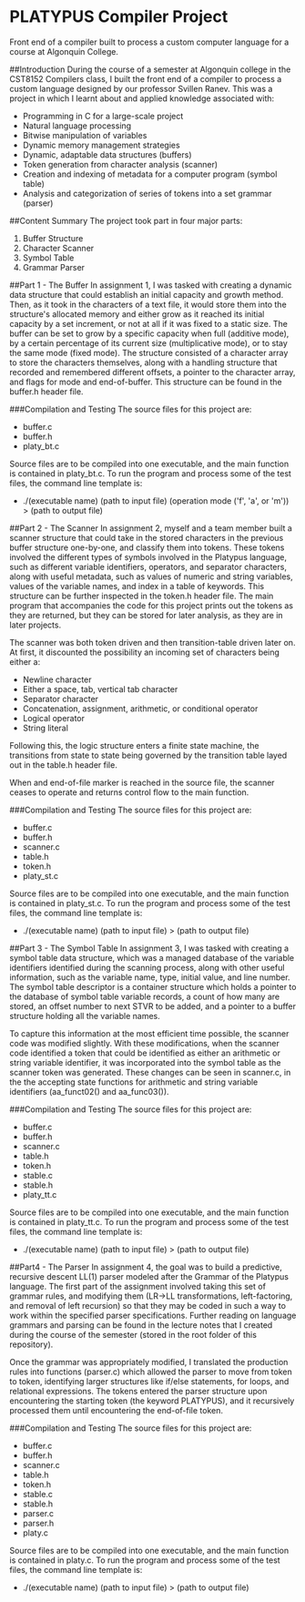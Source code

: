 # PLATYPUS Compiler Project
Front end of a compiler built to process a custom computer language for a course at Algonquin College.

##Introduction
During the course of a semester at Algonquin college in the CST8152 Compilers class, I built the front end of a compiler to process a custom language designed by our professor Svillen Ranev. This was a project in which I learnt about and applied knowledge associated with:
  - Programming in C for a large-scale project
  - Natural language processing
  - Bitwise manipulation of variables
  - Dynamic memory management strategies
  - Dynamic, adaptable data structures (buffers)
  - Token generation from character analysis (scanner)
  - Creation and indexing of metadata for a computer program (symbol table)
  - Analysis and categorization of series of tokens into a set grammar (parser)
  
##Content Summary
The project took part in four major parts:
  1. Buffer Structure
  2. Character Scanner
  3. Symbol Table
  4. Grammar Parser

##Part 1 - The Buffer
In assignment 1, I was tasked with creating a dynamic data structure that could establish an initial capacity and growth method. Then, as it took in the characters of a text file, it would store them into the structure's allocated memory and either grow as it reached its initial capacity by a set increment, or not at all if it was fixed to a static size. The buffer can be set to grow by a specific capacity when full (additive mode), by a certain percentage of its current size (multiplicative mode), or to stay the same mode (fixed mode). The structure consisted of a character array to store the characters themselves, along with a handling structure that recorded and remembered different offsets, a pointer to the character array, and flags for mode and end-of-buffer. This structure can be found in the buffer.h header file.

###Compilation and Testing
The source files for this project are:
  - buffer.c
  - buffer.h
  - platy_bt.c
 
Source files are to be compiled into one executable, and the main function is contained in platy_bt.c. To run the program and process some of the test files, the command line template is:

  - ./(executable name) (path to input file) (operation mode ('f', 'a', or 'm')) > (path to output file)

##Part 2 - The Scanner
In assignment 2, myself and a team member built a scanner structure that could take in the stored characters in the previous buffer structure one-by-one, and classify them into tokens. These tokens involved the different types of symbols involved in the Platypus language, such as different variable identifiers, operators, and separator characters, along with useful metadata, such as values of numeric and string variables, values of the variable names, and index in a table of keywords. This structure can be further inspected in the token.h header file. The main program that accompanies the code for this project prints out the tokens as they are returned, but they can be stored for later analysis, as they are in later projects.

The scanner was both token driven and then transition-table driven later on. At first, it discounted the possibility an incoming set of characters being either a:
  - Newline character
  - Either a space, tab, vertical tab character
  - Separator character
  - Concatenation, assignment, arithmetic, or conditional operator
  - Logical operator
  - String literal
  
Following this, the logic structure enters a finite state machine, the transitions from state to state being governed by the transition table layed out in the table.h header file.

When and end-of-file marker is reached in the source file, the scanner ceases to operate and returns control flow to the main function.

###Compilation and Testing
The source files for this project are:
  - buffer.c
  - buffer.h
  - scanner.c
  - table.h
  - token.h
  - platy_st.c
  
Source files are to be compiled into one executable, and the main function is contained in platy_st.c. To run the program and process some of the test files, the command line template is:

  - ./(executable name) (path to input file) > (path to output file)

##Part 3 - The Symbol Table
In assignment 3, I was tasked with creating a symbol table data structure, which was a managed database of the variable identifiers identified during the scanning process, along with other useful information, such as the variable name, type, initial value, and line number. The symbol table descriptor is a container structure which holds a pointer to the database of symbol table variable records, a count of how many are stored, an offset number to next STVR to be added, and a pointer to a buffer structure holding all the variable names.

To capture this information at the most efficient time possible, the scanner code was modified slightly. With these modifications, when the scanner code identified a token that could be identified as either an arithmetic or string variable identifier, it was incorporated into the symbol table as the scanner token was generated. These changes can be seen in scanner.c, in the the accepting state functions for arithmetic and string variable identifiers (aa_funct02() and aa_func03()).

###Compilation and Testing
The source files for this project are:
  - buffer.c
  - buffer.h
  - scanner.c
  - table.h
  - token.h
  - stable.c
  - stable.h
  - platy_tt.c
  
Source files are to be compiled into one executable, and the main function is contained in platy_tt.c. To run the program and process some of the test files, the command line template is:

  - ./(executable name) (path to input file) > (path to output file)

##Part4 - The Parser
In assignment 4, the goal was to build a predictive, recursive descent LL(1) parser modeled after the Grammar of the Platypus language. The first part of the assignment involved taking this set of grammar rules, and modifying them (LR->LL transformations, left-factoring, and removal of left recursion) so that they may be coded in such a way to work within the specified parser specifications. Further reading on language grammars and parsing can be found in the lecture notes that I created during the course of the semester (stored in the root folder of this repository).

Once the grammar was appropriately modified, I translated the production rules into functions (parser.c) which allowed the parser to move from token to token, identifying larger structures like if/else statements, for loops, and relational expressions. The tokens entered the parser structure upon encountering the starting token (the keyword PLATYPUS), and it recursively processed them until encountering the end-of-file token.

###Compilation and Testing
The source files for this project are:
  - buffer.c
  - buffer.h
  - scanner.c
  - table.h
  - token.h
  - stable.c
  - stable.h
  - parser.c
  - parser.h
  - platy.c
  
Source files are to be compiled into one executable, and the main function is contained in platy.c. To run the program and process some of the test files, the command line template is:

  - ./(executable name) (path to input file) > (path to output file)
